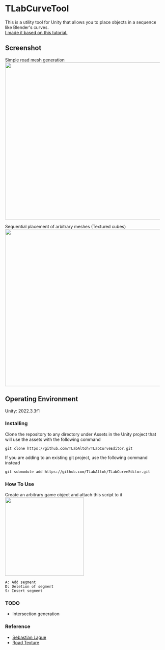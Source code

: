 # TLabCurveTool
This is a utility tool for Unity that allows you to place objects in a sequence like Blender's curves.  
[I made it based on this tutorial.](https://www.youtube.com/playlist?list=PLFt_AvWsXl0d8aDaovNztYf6iTChHzrHP)

## Screenshot  
Simple road mesh generation  
<img src="https://github.com/TLabAltoh/TLabCurveTool/assets/121733943/935c52bc-fdbc-490a-853f-721499457407" width="512">

Sequential placement of arbitrary meshes (Textured cubes)  
<img src="https://github.com/TLabAltoh/TLabCurveTool/assets/121733943/57b94f8f-b0bb-406c-be08-61e89a251d3d" width="512">

## Operating Environment
Unity: 2022.3.3f1  

### Installing
Clone the repository to any directory under Assets in the Unity project that will use the assets with the following command  
```
git clone https://github.com/TLabAltoh/TLabCurveEditor.git
```
If you are adding to an existing git project, use the following command instead
```
git submodule add https://github.com/TLabAltoh/TLabCurveEditor.git
```

### How To Use
Create an arbitrary game object and attach this script to it  
<img src="https://github.com/TLabAltoh/TLabCurveTool/assets/121733943/58c86d2f-a105-4fe7-848d-ed691cea75fb" width="256">
  
```
A: Add segment  
D: Deletion of segment  
S: Insert segment
```

### TODO
- Intersection generation

### Reference
- [Sebastian Lague](https://www.youtube.com/playlist?list=PLFt_AvWsXl0d8aDaovNztYf6iTChHzrHP)
- [Road Texture](https://www.freepik.com/free-photo/lines-traffic-paved-roads-background_3738059.htm)
